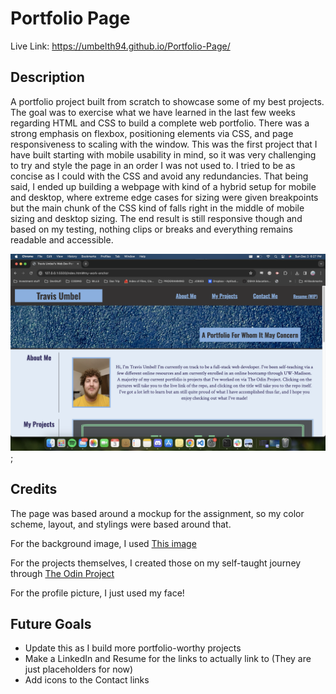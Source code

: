 # Portfolio Page
Live Link: https://umbelth94.github.io/Portfolio-Page/
## Description
A portfolio project built from scratch to showcase some of my best projects.  The goal was to exercise what we have learned in the last few weeks regarding HTML and CSS to build a complete web portfolio.  There was a strong emphasis on flexbox, positioning elements via CSS, and page responsiveness to scaling with the window.  This was the first project that I have built starting with mobile usability in mind, so it was very challenging to try and style the page in an order I was not used to.  I tried to be as concise as I could with the CSS and avoid any redundancies.  That being said, I ended up building a webpage with kind of a hybrid setup for mobile and desktop, where extreme edge cases for sizing were given breakpoints but the main chunk of the CSS kind of falls right in the middle of mobile sizing and desktop sizing.  The end result is still responsive though and based on my testing, nothing clips or breaks and everything remains readable and accessible.  

![Screenshot of the webpage](/Screenshot%202023-12-03%20at%206.27.56%20PM.png?raw=true "Page Screenshot");


## Credits

The page was based around a mockup for the assignment, so my color scheme, layout, and stylings were based around that.  

For the background image, I used [This image](https://www.freepik.com/free-photo/blue-paint-wall-background-texture_2791913.htm?query=texture%20background#from_view=detail_alsolike)

For the projects themselves, I created those on my self-taught journey through [The Odin Project](https://www.theodinproject.com/)

For the profile picture, I just used my face!  


## Future Goals
- Update this as I build more portfolio-worthy projects
- Make a LinkedIn and Resume for the links to actually link to (They are just placeholders for now)
- Add icons to the Contact links 